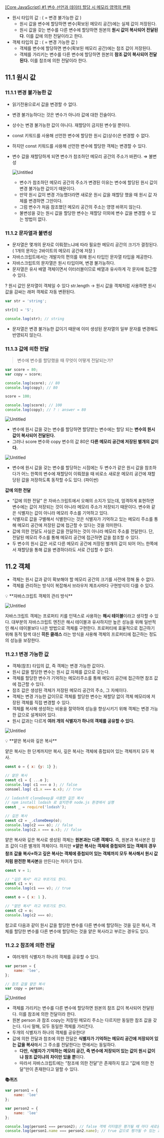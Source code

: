 [[Core JavaScript] #1 변수 선언과 데이터 할당 시 메모리 영역의 변화](https://novlog.tistory.com/entry/Core-JavaScript-1-변수-선언과-데이터-할당-시-메모리-영역의-변화)

- 원시 타입의 값 : ( = 변경 불가능한 값 )
    - 원시 값을 변수에 할당하면 변수(확보된 메모리 공간)에는 실제 값이 저장된다.
    - 원시 값을 갖는 변수를 다른 변수에 할당하면 원본의 **원시 값이 복사되어 전달된다**. 이를 값에 의한 전달이라고 한다.
- 객체 타입의 값 : ( = 변경 가능한 값 )
    - 객체를 변수에 할당하면 변수(확보된 메모리 공간)에는 참조 값이 저장된다.
    - 객체를 가리키는 변수를 다른 변수에 할당하면 원본의 **참조 값이 복사되어 전달된다.** 이를 참조에 의한 전달이라 한다.

## 11.1 원시 값

### 11.1.1 변경 불가능한 값

- 읽기전용으로서 값을 변경할 수 없다.
- 변경 불가능하다는 것은 변수가 아니라 값에 대한 진술이다.
- 상수는 변경 불가능한 값이 아니다. 재할당이 금지된 변수일 뿐이다.
- const 키워드를 사용해 선언한 변수에 할당한 원시 값(상수)은 변경할 수 없다.
- 하지만 const 키워드를 사용해 선언한 변수에 할당한 객체는 변경할 수 있다.

- 변수 값을 재할당하게 되면 변수가 참조하던 메모리 공간의 주소가 바뀐다. ⇒ 불변성
    
    ![Untitled](https://s3-us-west-2.amazonaws.com/secure.notion-static.com/dbc827b4-3bc5-407e-aa2d-3c5b00d98511/Untitled.png)
    
    - 변수가 참조하던 메모리 공간의 주소가 변경된 이유는 변수에 할당된 원시 값이 변경 불가능한 값이기 때문이다.
    - 만약 원시 값이 변경 가능했더라면 새로운 원시 값을 재할당 했을 때 원시 값 자체를 변경하면 그만이다.
    - 그럼 변수가 처음 참조했던 메모리 공간의 주소는 영영 바뀌지 않는다.
    - 불변성을 갖는 원시 값을 할당한 변수는 재할당 이외에 변수 값을 변경할 수 있는 방법이 없다.

### 11.1.2 문자열과 불변성

- 문자열은 몇개의 문자로 이뤄졌느냐에 따라 필요한 메모리 공간의 크기가 결정된다. ( 1개의 문자는 2바이트의 메모리 공간에 저장 )
- 자바스크립트에서는 개발자의 편의를 위해 원시 타입인 문자열 타입을 제공한다.
- 자바스크립트의 문자열은 원시 타입이며, 변경 불가능하다.
- 문자열은 유사 배열 객체이면서 이터러블이므로 배열과 유사하게 각 문자에 접근할 수 있다.

? 원시 값인 문자열이 객체일 수 있다 str.length  → 원시 값을 객체처럼 사용하면 원시 값을 감싸는 래퍼 객체로 자동 변환된다.

```jsx
var str = 'string';

str[0] = 'S';

console.log(str); // string 
```

- 문자열은 변경 불가능한 값이기 때문에 이미 생성된 문자열의 일부 문자를 변경해도 반영되지 않는다.

### 11.1.3 값에 의한 전달

> 변수에 변수를 할당했을 때 무엇이 어떻게 전달되는가?
> 

```jsx
var score = 80;
var copy = score;

console.log(score); // 80
console.log(copy); // 80

score = 100;

console.log(score); // 100
console.log(copy); // ? : answer = 80
```

![Untitled](https://s3-us-west-2.amazonaws.com/secure.notion-static.com/ed0227d6-2cf5-4560-b783-8c65be3e2999/Untitled.png)

- 변수에 원시 값을 갖는 변수를 할당하면 할당받는 변수에는 할당 되는 **변수의 원시값이 복사되어 전달된다.**
- 그러나 score 변수와 copy 변수의 값 80은 **다른 메모리 공간에 저장된 별개의 값이다.**

![Untitled](https://s3-us-west-2.amazonaws.com/secure.notion-static.com/a52035a7-2895-48b8-b1aa-96f7a5084652/Untitled.png)

- 변수에 원시 값을 갖는 변수를 할당하는 시점에는 두 변수가 같은 원시 값을 참조하다가 어느 한쪽의 변수에 재할당이 이뤄졌을 때 비로소 새로운 메모리 공간에 재할당된 값을 저장하도록 동작할 수도 있다. (파이썬)

**값에 의한 전달** 

- “값에 의한 전달” 은 자바스크립트에서 오해의 소지가 있는데, 엄격하게 표현하면 변수에는 값이 저장되는 것이 아니라 메모리 주소가 저장되기 때문이다.  변수와 같은 식별자는 값이 아니라 메모리 주소를 기억하고 있다.
- 식별자로 값을 구별해서 식별한다는 것은 식별자가 기억하고 있는 메모리 주소를 통해 메모리 공간에 저장된 값에 접근할 수 있다는 것을 의미한다.
- 값에 의한 전달도 사실은 값을 전달하는 것이 아니라 메모리 주소를 전달한다. 단, 전달된 메모리 주소를 통해 메모리 공간에 접근하면 값을 참조할 수 있다.
- 두 변수의 원시 값은 서로 다른 메모리 공간에 저장된 별개의 값이 되어 어느 한쪽에서 재할당을 통해 값을 변경하더라도 서로 간섭할 수 없다.

## 11.2 객체

- 객체는 원시 값과 같이 확보해야 할 메모리 공간의 크기를 사전에 정해 둘 수 없다.
- 객체를 관리하는 방식이 복잡해서 브라우저 제조사마다 구현방식이 다를 수 있다.

<aside>
💡 **자바스크립트 객체의 관리 방식**

![Untitled](https://s3-us-west-2.amazonaws.com/secure.notion-static.com/dc366b67-6d73-47e0-a7a2-305ffc4b180f/Untitled.png)

자바스크립트 객체는 프로퍼티 키를 인덱스로 사용하는 **해시 테이블**이라고 생각할 수 있다. 대부분의 자바스크립트 엔진은 해시 테이블과 유사하지만 높은 성능을 위해 일반적인 해시 테이블보다 나은 방법으로 객체를 구현한다. 프로퍼티에 효율적으로 접근하기 위해 동적 탐색 대신 **히든 클래스** 라는 방식을 사용해 객체의 프로퍼티에 접근하는 정도의 성능을 보장한다.

</aside>

### 11.2.1 변경 가능한 값

- 객체(참조) 타입의 값, 즉 객체는 변경 가능한 값이다.
- 원시 값을 할당한 변수는 원시 값 자체를 값으로 갖는다.
- 객체를 할당한 변수가 기억하는 메모리주소를 통해 메모리 공간에 접근하면 참조 값에 접근할 수 있다.
- 참조 값은 생성된 객체가 저장된 메모리 공간의 주소, 그 자체이다.
- 객체는 변경 가능한 값이므로 객체를 할당한 변수는 재할당 없이 객체 메모리에 저장된 객체를 직접 변경할 수 있다.
- 객체를 복사해 생성하는 비용을 절약하여 성능을 향상시키기 위해 객체는 변경 가능한 값으로 설계되어 있다.
- 원시 값과는 다르게 **여러 개의 식별자가 하나의 객체를 공유할 수 있다.**

![Untitled](https://s3-us-west-2.amazonaws.com/secure.notion-static.com/b6ea853e-8948-4bc2-ad57-a74510f3abd5/Untitled.png)

<aside>
💡 **얕은 복사와 깊은 복사** 

얕은 복사는 한 단계까지만 복사, 깊은 복사는 객체에 중첩되어 있는 객체까지 모두 복사.

```jsx
const o = { x: {y: 1} };

// 얕은 복사
const c1 = { ...o };
console.log( c1 === o ); // false
consoel.log( c1.x === o.x); // true

// lodash의 cloneDeep을 사용한 깊은 복사
// npm install lodash 로 설치한후 node.js 환경에서 실행
const _ = require('lodash');

// 깊은 복사
const c2 = _.cloneDeep(o);
console.log(c2 === o); // false
console.log(c2.x === o.x); // false
```

얕은 복사와 깊은 복사로 생성된 객체는 **원본과는 다른 객체다.** 즉, 원본과 복사본은 참조 값이 다른 별개의 객체이다. 하지만 **⭐️얕은 복사는 객체에 중첩되어 있는 객체의 경우 참조 값을 복사⭐️하고 깊은 복사는 객체에 중첩되어 있는 객체까지 모두 복사해서 원시 값처럼 완전한 복사본**을 만든다는 차이가 있다. 

```jsx
const v = 1;

// "깊은 복사" 라고 부르기도 한다.
const c1 = v;
console.log(c1 === v); // true

const o = { x: 1 },

// "얕은 복사" 라고 부르기도 한다.
const c2 = o;
console.log(c2 === o);
```

참고로 다음과 같이 원시 값을 할당한 변수를 다른 변수에 할당하는 것을 깊은 복사, 객체를 할당한 변수를 다른 변수에 할당하는 것을 얕은 복사라고 부르는 경우도 있다.

</aside>

### 11.2.2 참조에 의한 전달

- 여러개의 식별자가 하나의 객체를 공유할 수 있다.

```jsx
var person = {
	name: 'lee',
};

// 참조 값을 얕은 복사
var copy = person;
```

![Untitled](https://s3-us-west-2.amazonaws.com/secure.notion-static.com/d962e3f5-091a-4982-8d39-d1f4d75e5b71/Untitled.png)

- 객체를 가리키는 변수를 다른 변수에 할당하면 원본의 참조 값이 복사되어 전달된다. 이를 참조에 의한 전달이라 한다.
- 원본 person 과 참조 copy는 저장된 메모리 주소는 다르지만 동일한 참조 값을 갖는다. 다시 말해, 모두 동일한 객체를 가리킨다.
- 두개의 식별자가 하나의 객체를 공유한다!
- 값에 의한 전달과 참조에 의한 전달은 **식별자가 기억하는 메모리 공간에 저장되어 있는 값을 복사**해서 그 주소를 전달한다는 면에서는 동일하다.
    - **다만, 식별자가 기억하는 메모리 공간, 즉 변수에 저장되어 있는 값이 원시 값이냐 참조 값이냐의 차이만 있을 뿐**이다.
    - 따라서 자바스크립트에는 “참조에 의한 전달”은 존재하지 않고 “값에 의한 전달”만이 존재한다고 말할 수 있다.

**📚퀴즈**

```jsx
var person1 = {
	name: 'lee'
};

var person2 = {
	name: 'lee'
};

console.log(person1 === person2); // false 객체 리터럴은 평가될 때 마다 새로운 객체를 생성한다 -> 다른 메모리에 저장된 별개의 객체이다.
console.log(person1.name === person2.name); // true 값으로 평가될 수 있는 표현식 'lee' === 'lee' 이다! 
```
